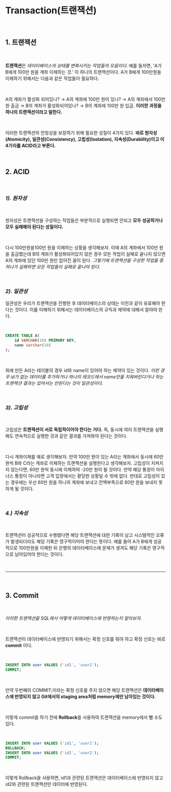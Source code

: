 # Transaction(트랜잭션)

<br>

## **1. 트랜잭션**

<br>

**트랜잭션**은 *데이터베이스의 상태를 변화시키는 작업들의 모음이다.* 예를 들자면, 'A가 B에게 100만 원을 계좌 이체하는 것.' 이 하나의 트랜잭션이다. A가 B에게 100만원을 이체하기 위해서는 다음과 같은 작업들이 필요하다.

<br>

A의 계좌가 활성화 되어있나? → A의 계좌에 100만 원이 있나? → A의 계좌에서 100만 원 출금 → B의 계좌가 활성화되어있나? → B의 계좌에 100만 원 입금. **이러한 과정을 하나의 트랜잭션이라고 말한다.**

<br>

이러한 트랜잭션의 안정성을 보장하기 위해 필요한 성질이 4가지 있다. **바로  원자성(Atomicity), 일관성(Consistency),  고립성(Isolation), 지속성(Durability)이고 이 4가지를 ACID라고 부른다.**

<br>

## **2. ACID**

<br>

### *1). 원자성*

<br>

원자성은 트랜잭션을 구성하는 작업들은 부분적으로 실행되면 안되고 **모두 성공하거나 모두 실패해야 된다는 성질이다.** 

<br>

다시 100만원을100만 원을 이체하는 상황을 생각해보자. 이때 A의 계좌에서 100만 원을 출금했는데 B의 계좌가 활성화되어있지 않은 경우 모든 작업이 실패로 끝나지 않으면 A의 계좌에 있던 100만 원만 없어진 꼴이 된다. *그렇기에 트랜잭션을 구성한 작업들 중 하나가 실패하면 모든 작업들이 실패로 끝나야 된다.*

<br>

### *2). 일관성*

 

일관성은 우리가 트랜잭션을 진행한 후 데이터베이스의 상태는 이전과 같이 유효해야 한다는 것이다. 이를 이해하기 위해서는 데이터베이스의 규칙과 제약에 대해서 알아야 한다.

<br>

~~~sql
CREATE TABLE A(
	id VARCHAR(10) PRIMARY KEY,
	name varchar(10)
);
~~~

<br>

 위에 만든 A라는 테이블의 경우 id와 name이 있어야 하는 제약이 있는 것이다. *이런 경우 id가 없는 데이터를 추가하거나 하나의 레코드에서 name만을 지워버린다거나 하는 트랜잭션 결과는 있어서는 안된다는 것이 일관성이다.*

<br>

### *3). 고립성*

<br>

고립성은 **트랜잭션이 서로 독립적이어야 한다는 거다.** 즉, 동시에 여러 트랜잭션을 실행해도 연속적으로 실행한 것과 같은 결과를 가져와야 된다는 것이다.

<br>

다시 계좌이체를 예로 생각해보자. 만약 100만 원이 있는 A라는 계좌에서 동시에 60만 원씩 B와 C라는 계좌로 이체하는 트랜잭션을 실행한다고 생각해보자. 고립성이 지켜지지 않는다면, 60만 원씩 동시에 이체하여 -20만 원이 될 것이다. 만약 해당 통장이 마이너스 통장이 아니라면 고객 입장에서는 황당한 상황일 수 밖에 없다. 반대로 고립성이 있는 경우에는 우선 60만 원을 하나의 계좌에 보내고 잔액부족으로 60만 원을 보내지 못하게 될 것이다.

<br>

### *4.) 지속성*

<br>

트랜잭션이 성공적으로 수행됐다면 해당 트랜잭션에 대한 기록이 남고 시스템적인 오류가 발생되더라도 해당 기록은 영구적이어야 한다는 뜻이다. 예를 들어 A가 B에게 성공적으로 100만원을 이체한 뒤 은행의 데이터베이스에 문제가 생겨도 해당 기록은 영구적으로 남아있어야 한다는 것이다.

<br>
<hr>
<br>

## **3. Commit**

<br>

*이러한 트랜잭션을 SQL에서 어떻게 데이터베이스에 반영하는지 알아보자.*

<br> 

트랜잭션이 데이터베이스에 반영되기 위해서는 확정 신호를 줘야 하고 확정 신호는 바로 **commit** 이다. 

<br>

~~~sql
INSERT INTO user VALUES ('id1', 'user1');
COMMIT;
~~~

<br>

만약 두번째의 COMMIT;이라는 확정 신호를 주지 않으면 해당 트랜잭션은 **데이터베이스에 반영되지 않고 Git에서의 staging area처럼 memory에만 남아있는 것이다.**

<br>

이렇게 commit을 하기 전에 **Rollback**을 사용하여 트랜잭션을 memory에서 뺄 수도 있다.

<br>

~~~sql
INSERT INTO user VALUES ('id1', 'user1');
ROLLBACK;
INSERT INTO user VALUES ('id2', 'user2');
COMMIT;
~~~

<br>

이렇게 Rollback을 사용하면, id1과 관련된 트랜잭션은 데이터베이스에 반영되지 않고 id2와 관련된 트랜잭션만 데이터에 반영된다.